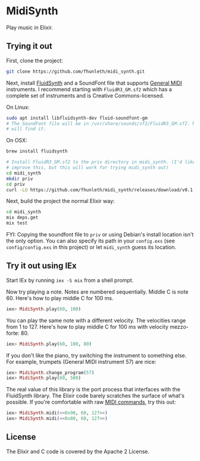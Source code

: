# MidiSynth

Play music in Elixir.

## Trying it out

First, clone the project:

```sh
git clone https://github.com/fhunleth/midi_synth.git
```

Next, install [FluidSynth](http://www.fluidsynth.org/) and a SoundFont file that
supports [General MIDI](https://en.wikipedia.org/wiki/General_MIDI) instruments.
I recommend starting with `FluidR3_GM.sf2` which has a complete set of
instruments and is Creative Commons-licensed.

On Linux:

```sh
sudo apt install libfluidsynth-dev fluid-soundfont-gm
# The SoundFont file will be in /usr/share/sounds/sf2/FluidR3_GM.sf2. MidiSynth
# will find it.
```

On OSX:

```sh
brew install fluidsynth

# Install FluidR3_GM.sf2 to the priv directory in midi_synth. (I'd like to
# improve this, but this will work for trying midi_synth out)
cd midi_synth
mkdir priv
cd priv
curl -LO https://github.com/fhunleth/midi_synth/releases/download/v0.1.0/FluidR3_GM.sf2
```

Next, build the project the normal Elixir way:

```sh
cd midi_synth
mix deps.get
mix test
```

FYI: Copying the soundfont file to `priv` or using Debian's install location isn't the
only option. You can also specify its path in your `config.exs` (see
`config/config.exs` in this project) or let `midi_synth` guess its location.

## Try it out using IEx

Start IEx by running `iex -S mix` from a shell prompt.

Now try playing a note. Notes are numbered sequentially. Middle C is note 60.
Here's how to play middle C for 100 ms.

```elixir
iex> MidiSynth.play(60, 100)
```

You can play the same note with a different velocity. The velocities range from 1 to 127. Here's how to play middle C for 100 ms with velocity mezzo-forte: 80.

```elixir
iex> MidiSynth.play(60, 100, 80)
```

If you don't like the piano, try switching the instrument to something else. For
example, trumpets (General MIDI instrument 57) are nice:

```elixir
iex> MidiSynth.change_program(57)
iex> MidiSynth.play(60, 500)
```

The real value of this library is the port process that interfaces with the
FluidSynth library. The Elixir code barely scratches the surface of what's
possible. If you're comfortable with raw [MIDI
commands](https://www.midi.org/specifications/item/table-1-summary-of-midi-message),
try this out:

```elixir
iex> MidiSynth.midi(<<0x90, 60, 127>>)
iex> MidiSynth.midi(<<0x80, 60, 127>>)
```

## License

The Elixir and C code is covered by the Apache 2 License.
